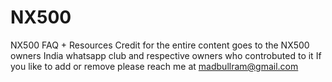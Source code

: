 # NX500
NX500 FAQ + Resources
Credit for the entire content goes to the NX500 owners India whatsapp club and respective owners who controbuted to it
If you like to add or remove please reach me at madbullram@gmail.com
